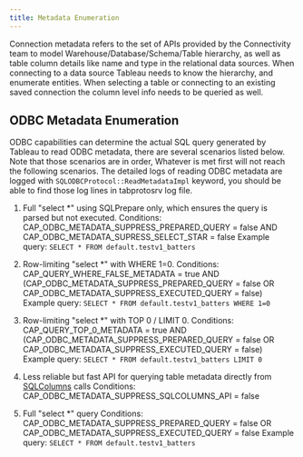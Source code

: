 ```yaml
---
title: Metadata Enumeration
---
```


Connection metadata refers to the set of APIs provided by the Connectivity team to model Warehouse/Database/Schema/Table hierarchy, as well as table column details like name and type in the relational data sources. When connecting to a data source Tableau needs to know the hierarchy, and enumerate entities. When selecting a table or connecting to an existing saved connection the column level info needs to be queried as well. 

## ODBC Metadata Enumeration
ODBC capabilities can determine the actual SQL query generated by Tableau to read ODBC metadata, there are several scenarios listed below. Note that those scenarios are in order, Whatever is met first will not reach the following scenarios. The detailed logs of reading ODBC metadata are logged with `SQLODBCProtocol::ReadMetadataImpl` keyword, you should be able to find those log lines in tabprotosrv log file.

1. Full "select *" using SQLPrepare only, which ensures the query is parsed but not executed.
Conditions: CAP_ODBC_METADATA_SUPPRESS_PREPARED_QUERY = false AND CAP_ODBC_METADATA_SUPRESS_SELECT_STAR = false
Example query: `SELECT * FROM default.testv1_batters`

2. Row-limiting "select *" with WHERE 1=0.
Conditions: CAP_QUERY_WHERE_FALSE_METADATA = true AND (CAP_ODBC_METADATA_SUPPRESS_PREPARED_QUERY = false OR CAP_ODBC_METADATA_SUPPRESS_EXECUTED_QUERY = false)
Example query: `SELECT * FROM default.testv1_batters WHERE 1=0`

3. Row-limiting "select *" with TOP 0 / LIMIT 0.
Conditions: CAP_QUERY_TOP_0_METADATA = true AND (CAP_ODBC_METADATA_SUPPRESS_PREPARED_QUERY = false OR CAP_ODBC_METADATA_SUPPRESS_EXECUTED_QUERY = false)
Example query: `SELECT * FROM default.testv1_batters LIMIT 0`

4. Less reliable but fast API for querying table metadata directly from [SQLColumns](https://docs.microsoft.com/en-us/sql/odbc/reference/syntax/sqlcolumns-function?view=sql-server-ver15) calls
Conditions: CAP_ODBC_METADATA_SUPPRESS_SQLCOLUMNS_API = false

5. Full "select *" query
Conditions: CAP_ODBC_METADATA_SUPPRESS_PREPARED_QUERY = false OR CAP_ODBC_METADATA_SUPPRESS_EXECUTED_QUERY = false
Example query: `SELECT * FROM default.testv1_batters`
